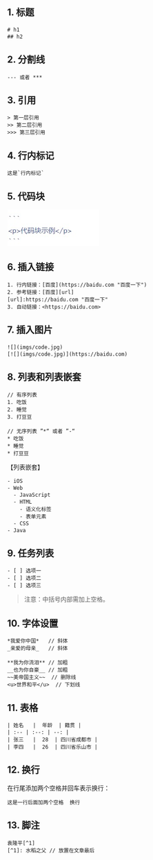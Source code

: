 ## 1. 标题

```
# h1
## h2
```

## 2. 分割线

```
--- 或者 ***
```

## 3. 引用

```
> 第一层引用
>> 第二层引用
>>> 第三层引用
```

## 4. 行内标记

```
这是`行内标记`
```

## 5. 代码块 

![](imgs/code.jpg)

## 6. 插入链接

```
1. 行内链接：[百度](https://baidu.com "百度一下")
2. 参考链接：[百度][url]
[url]:https://baidu.com "百度一下"
3. 自动链接：<https://baidu.com>
```

## 7. 插入图片

```
![](imgs/code.jpg)
[![](imgs/code.jpg)](https://baidu.com)
```

## 8. 列表和列表嵌套

```
// 有序列表
1. 吃饭
2. 睡觉
3. 打豆豆

// 无序列表 ”*“ 或者 ”-“
* 吃饭
* 睡觉
* 打豆豆
```

【列表嵌套】

```
- iOS
- Web
  - JavaScript
  - HTML
    - 语义化标签
    - 表单元素
  - CSS
- Java
```

## 9. 任务列表

```
- [ ] 选项一
- [ ] 选项二
- [ ] 选项三
```

> 注意：中括号内部需加上空格。

## 10. 字体设置

```
*我爱你中国*   // 斜体
_亲爱的母亲_	  // 斜体

**我为你流泪** // 加粗
__也为你自豪__ // 加粗
~~美帝国主义~~  // 删除线
<u>世界和平</u>  // 下划线
```

## 11. 表格

```
| 姓名   |  年龄  | 籍贯 |
| :-- | :--: | --: |
| 张三   |  28  | 四川省成都市 |
| 李四   |  26  | 四川省乐山市 |
```


## 12. 换行

在行尾添加两个空格并回车表示换行：

```
这是一行后面加两个空格  换行
```


## 13. 脚注

```
袁隆平[^1]
[^1]: 水稻之父 // 放置在文章最后
```

